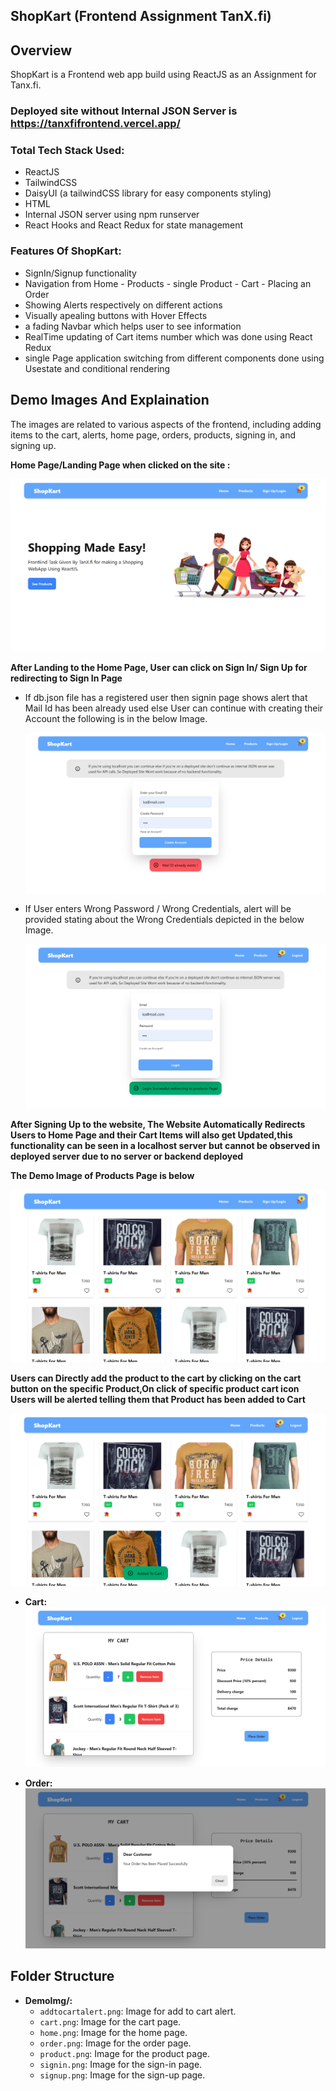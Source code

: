 ## ShopKart (Frontend Assignment TanX.fi)

## Overview
ShopKart is a Frontend web app build using ReactJS as an Assignment for Tanx.fi. 
### Deployed site without Internal JSON Server is https://tanxfifrontend.vercel.app/

### Total Tech Stack Used:
- ReactJS
- TailwindCSS
- DaisyUI (a tailwindCSS library for easy components styling)
- HTML
- Internal JSON server using npm runserver
- React Hooks and React Redux for state management

### Features Of  ShopKart:
- SignIn/Signup functionality
- Navigation from Home - Products - single Product - Cart - Placing an Order
- Showing Alerts respectively on different actions
- Visually apealing buttons with Hover Effects
- a fading Navbar which helps user to see information 
- RealTime updating of Cart items number which was done using React Redux
- single Page application switching from different components done using Usestate and conditional rendering

## Demo Images And Explaination
The images are related to various aspects of the frontend, including adding items to the cart, alerts, home page, orders, products, signing in, and signing up.

**Home Page/Landing Page when clicked on the site :**

  ![Home Page](DemoImg/home.png)

**After Landing to the Home Page, User can click on Sign In/ Sign Up for redirecting to Sign In Page**

- If db.json file has a registered user then signin page shows alert that Mail Id has been already used else User can continue with creating their Account the following is in the below Image.


    ![Sign Up](DemoImg/signup.png)

- If User enters Wrong Password / Wrong Credentials, alert will be provided stating about the Wrong Credentials depicted in the below Image.
  
  
    ![Sign In](DemoImg/signin.png)


**After Signing Up to the website, The Website Automatically Redirects Users to Home Page and their Cart Items will also get Updated,this functionality can be seen in a localhost server but cannot be observed in deployed server due to no server or backend deployed**

**The Demo Image of Products Page is below**


  ![Product](DemoImg/product.png)

**Users can Directly add the product to the cart by clicking on the cart button on the specific Product,On click of specific product cart icon Users will be alerted telling them that Product has been added to Cart**

  ![Add to Cart Alert](DemoImg/addtocartalert.png)

- **Cart:**
  ![Cart](DemoImg/cart.png)

- **Order:**
  ![Order](DemoImg/order.png)





## Folder Structure

- **DemoImg/:**
  - `addtocartalert.png`: Image for add to cart alert.
  - `cart.png`: Image for the cart page.
  - `home.png`: Image for the home page.
  - `order.png`: Image for the order page.
  - `product.png`: Image for the product page.
  - `signin.png`: Image for the sign-in page.
  - `signup.png`: Image for the sign-up page.


